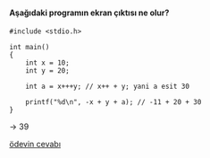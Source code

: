 #### Aşağıdaki programın ekran çıktısı ne olur? 


```
#include <stdio.h>

int main()
{
	int x = 10;
	int y = 20;

	int a = x+++y; // x++ + y; yani a esit 30

	printf("%d\n", -x + y + a); // -11 + 20 + 30
}
```

-> 39

[ödevin cevabı](https://vimeo.com/363315789)
